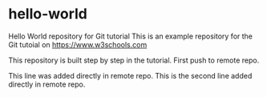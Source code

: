 # hello-world
Hello World repository for Git tutorial
This is an example repository for the Git tutoial on https://www.w3schools.com

This repository is built step by step in the tutorial.
First push to remote repo.


This line was added directly in remote repo.
This is the second line added directly in remote repo.
